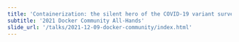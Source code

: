 ```yaml
---
title: 'Containerization: the silent hero of the COVID-19 variant surveillance effort'
subtitle: '2021 Docker Community All-Hands'
slide_url: '/talks/2021-12-09-docker-community/index.html'
---
```

